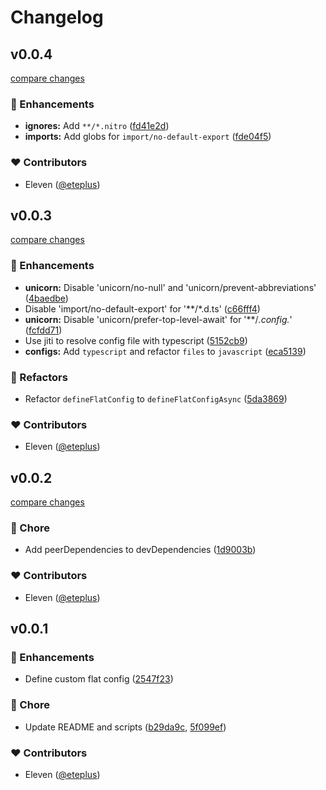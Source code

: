 # Changelog


## v0.0.4

[compare changes](https://github.com/thinkbuff/eslint-config/compare/v0.0.3...v0.0.4)

### 🚀 Enhancements

- **ignores:** Add `**/*.nitro` ([fd41e2d](https://github.com/thinkbuff/eslint-config/commit/fd41e2d))
- **imports:** Add globs for `import/no-default-export` ([fde04f5](https://github.com/thinkbuff/eslint-config/commit/fde04f5))

### ❤️ Contributors

- Eleven ([@eteplus](http://github.com/eteplus))

## v0.0.3

[compare changes](https://github.com/thinkbuff/eslint-config/compare/v0.0.2...v0.0.3)

### 🚀 Enhancements

- **unicorn:** Disable 'unicorn/no-null' and 'unicorn/prevent-abbreviations' ([4baedbe](https://github.com/thinkbuff/eslint-config/commit/4baedbe))
- Disable 'import/no-default-export' for '**/*.d.ts' ([c66fff4](https://github.com/thinkbuff/eslint-config/commit/c66fff4))
- **unicorn:** Disable 'unicorn/prefer-top-level-await' for '**/*.config.*' ([fcfdd71](https://github.com/thinkbuff/eslint-config/commit/fcfdd71))
- Use jiti to resolve config file with typescript ([5152cb9](https://github.com/thinkbuff/eslint-config/commit/5152cb9))
- **configs:** Add `typescript` and refactor `files` to `javascript` ([eca5139](https://github.com/thinkbuff/eslint-config/commit/eca5139))

### 💅 Refactors

- Refactor `defineFlatConfig` to `defineFlatConfigAsync` ([5da3869](https://github.com/thinkbuff/eslint-config/commit/5da3869))

### ❤️ Contributors

- Eleven ([@eteplus](http://github.com/eteplus))

## v0.0.2

[compare changes](https://github.com/thinkbuff/eslint-config/compare/v0.0.1...v0.0.2)

### 🏡 Chore

- Add peerDependencies to devDependencies ([1d9003b](https://github.com/thinkbuff/eslint-config/commit/1d9003b))

### ❤️ Contributors

- Eleven ([@eteplus](http://github.com/eteplus))

## v0.0.1


### 🚀 Enhancements

- Define custom flat config ([2547f23](https://github.com/thinkbuff/eslint-config/commit/2547f23))

### 🏡 Chore

- Update README and scripts ([b29da9c](https://github.com/thinkbuff/eslint-config/commit/b29da9c), [5f099ef](https://github.com/thinkbuff/eslint-config/commit/5f099ef))

### ❤️ Contributors

- Eleven ([@eteplus](http://github.com/eteplus))

